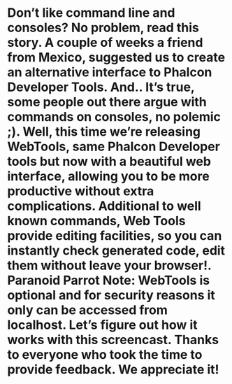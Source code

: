 <!--
slug: dont-like-command-line-and-consoles-no-problem
date: Thu May 17 2012 18:10:00 GMT-0400 (EDT)
tags: php, frameworks, phalcon, ui, web
title: Don&rsquo;t like command line and consoles? No problem, read this story. A couple of weeks a friend from Mexico, suggested us to create an alternative interface to Phalcon Developer Tools. And.. It&rsquo;s true, some people out there argue with commands on consoles, no polemic ;).
Well, this time we&rsquo;re releasing WebTools, same Phalcon Developer tools but now with a beautiful web interface, allowing you to be more productive without extra complications.
Additional to well known commands, Web Tools provide editing facilities, so you can instantly check generated code, edit them without leave your browser!.
Paranoid Parrot Note: WebTools is optional and for security reasons it only can be accessed from localhost.
Let&rsquo;s figure out how it works with this screencast. Thanks to everyone who took the time to provide feedback. We appreciate it!
id: 23251010409
link: http://blog.phalconphp.com/post/23251010409/dont-like-command-line-and-consoles-no-problem
raw: {"blog_name":"phalconphp","id":23251010409,"post_url":"http://blog.phalconphp.com/post/23251010409/dont-like-command-line-and-consoles-no-problem","slug":"dont-like-command-line-and-consoles-no-problem","type":"video","date":"2012-05-17 22:10:00 GMT","timestamp":1337292600,"state":"published","format":"html","reblog_key":"jtg71gud","tags":["php","frameworks","phalcon","ui","web"],"short_url":"http://tmblr.co/Z6PumvLftaDf","highlighted":[],"note_count":0,"source_url":"https://github.com/phalcon/phalcon-devtools","source_title":"github.com","caption":"<p>Don&rsquo;t like command line and consoles? No problem, read this story. A couple of weeks a friend from Mexico, <a href=\"http://phalcon.uservoice.com/forums/154026-general/suggestions/2714809-web-interface-to-dev-tools-\">suggested us</a> to create an alternative interface to Phalcon Developer Tools. And.. It&rsquo;s true, some people out there argue with commands on consoles, no polemic ;).</p>\n<p>Well, this time we&rsquo;re releasing WebTools, same <a href=\"http://phalconphp.com/documentation/tools\">Phalcon Developer tools</a> but now with a beautiful web interface, allowing you to be more productive without extra complications.</p>\n<p>Additional to well known commands, Web Tools provide editing facilities, so you can instantly check generated code, edit them without leave your browser!.</p>\n<p><em>Paranoid Parrot Note: WebTools is optional and for security reasons it only can be accessed from <span class=\"GRcorrect\" id=\"GRmark_0a1c839643f4a90e9c0febbb13b7a6403f7953e6_localhost:0\">localhost</span>.</em></p>\n<p>Let&rsquo;s figure out how it works with this <span class=\"GRcorrect\" id=\"GRmark_0224192513ce536136f4352837df5f754959b0d3_screencast:0\">screencast</span>. Thanks to everyone who took the time to provide feedback. We appreciate it!</p>","reblog":{"tree_html":"","comment":"<p>Don&rsquo;t like command line and consoles? No problem, read this story. A couple of weeks a friend from Mexico, <a href=\"http://phalcon.uservoice.com/forums/154026-general/suggestions/2714809-web-interface-to-dev-tools-\">suggested us</a> to create an alternative interface to Phalcon Developer Tools. And.. It&rsquo;s true, some people out there argue with commands on consoles, no polemic ;).</p>\n<p>Well, this time we&rsquo;re releasing WebTools, same <a href=\"http://phalconphp.com/documentation/tools\">Phalcon Developer tools</a> but now with a beautiful web interface, allowing you to be more productive without extra complications.</p>\n<p>Additional to well known commands, Web Tools provide editing facilities, so you can instantly check generated code, edit them without leave your browser!.</p>\n<p><em>Paranoid Parrot Note: WebTools is optional and for security reasons it only can be accessed from <span class=\"GRcorrect\" id=\"GRmark_0a1c839643f4a90e9c0febbb13b7a6403f7953e6_localhost:0\">localhost</span>.</em></p>\n<p>Let&rsquo;s figure out how it works with this <span class=\"GRcorrect\" id=\"GRmark_0224192513ce536136f4352837df5f754959b0d3_screencast:0\">screencast</span>. Thanks to everyone who took the time to provide feedback. We appreciate it!</p>"},"trail":[{"blog":{"name":"phalconphp","theme":{"header_full_width":1117,"header_full_height":426,"header_focus_width":758,"header_focus_height":426,"avatar_shape":"square","background_color":"#FAFAFA","body_font":"Helvetica Neue","header_bounds":"0,937,426,179","header_image":"http://static.tumblr.com/be2b0380984b972b47699d457f4c0ffb/ivjir8a/815nn0qo7/tumblr_static_28z87js742xwowwo0kco04ogs.jpg","header_image_focused":"http://static.tumblr.com/be2b0380984b972b47699d457f4c0ffb/ivjir8a/laHnn0qo9/tumblr_static_tumblr_static_28z87js742xwowwo0kco04ogs_focused_v3.jpg","header_image_scaled":"http://static.tumblr.com/be2b0380984b972b47699d457f4c0ffb/ivjir8a/815nn0qo7/tumblr_static_28z87js742xwowwo0kco04ogs_2048_v2.jpg","header_stretch":true,"link_color":"#529ECC","show_avatar":true,"show_description":true,"show_header_image":true,"show_title":true,"title_color":"#444444","title_font":"Gibson","title_font_weight":"bold"}},"post":{"id":"23251010409"},"content":"<p>Don’t like command line and consoles? No problem, read this story. A couple of weeks a friend from Mexico, <a href=\"http://phalcon.uservoice.com/forums/154026-general/suggestions/2714809-web-interface-to-dev-tools-\">suggested us</a> to create an alternative interface to Phalcon Developer Tools. And.. It’s true, some people out there argue with commands on consoles, no polemic ;).</p>\n<p>Well, this time we’re releasing WebTools, same <a href=\"http://phalconphp.com/documentation/tools\">Phalcon Developer tools</a> but now with a beautiful web interface, allowing you to be more productive without extra complications.</p>\n<p>Additional to well known commands, Web Tools provide editing facilities, so you can instantly check generated code, edit them without leave your browser!.</p>\n<p><em>Paranoid Parrot Note: WebTools is optional and for security reasons it only can be accessed from <span class=\"GRcorrect\" id=\"GRmark_0a1c839643f4a90e9c0febbb13b7a6403f7953e6_localhost:0\">localhost</span>.</em></p>\n<p>Let’s figure out how it works with this <span class=\"GRcorrect\" id=\"GRmark_0224192513ce536136f4352837df5f754959b0d3_screencast:0\">screencast</span>. Thanks to everyone who took the time to provide feedback. We appreciate it!</p>","content_raw":"<p>Don't like command line and consoles? No problem, read this story. A couple of weeks a friend from Mexico, <a href=\"http://phalcon.uservoice.com/forums/154026-general/suggestions/2714809-web-interface-to-dev-tools-\">suggested us</a> to create an alternative interface to Phalcon Developer Tools. And.. It's true, some people out there argue with commands on consoles, no polemic ;).</p>\r\n<p>Well, this time we're releasing WebTools, same <a href=\"http://phalconphp.com/documentation/tools\">Phalcon Developer tools</a> but now with a beautiful web interface, allowing you to be more productive without extra complications.</p>\r\n<p>Additional to well known commands, Web Tools provide editing facilities, so you can instantly check generated code, edit them without leave your browser!.</p>\r\n<p><em>Paranoid Parrot Note: WebTools is optional and for security reasons it only can be accessed from <span class=\"GRcorrect\" id=\"GRmark_0a1c839643f4a90e9c0febbb13b7a6403f7953e6_localhost:0\">localhost</span>.</em></p>\r\n<p>Let's figure out how it works with this <span class=\"GRcorrect\" id=\"GRmark_0224192513ce536136f4352837df5f754959b0d3_screencast:0\">screencast</span>. Thanks to everyone who took the time to provide feedback. We appreciate it!</p>","is_current_item":true,"is_root_item":true}],"permalink_url":"https://vimeo.com/42367665","html5_capable":true,"thumbnail_url":"https://i.vimeocdn.com/video/293941980_295x166.jpg","thumbnail_width":295,"thumbnail_height":166,"player":[{"width":250,"embed_code":"<iframe src=\"https://player.vimeo.com/video/42367665?title=0&byline=0&portrait=0\" width=\"250\" height=\"140\" frameborder=\"0\" title=\"Phalcon Developer Tools: Web Interface\" webkitallowfullscreen mozallowfullscreen allowfullscreen></iframe>"},{"width":400,"embed_code":"<iframe src=\"https://player.vimeo.com/video/42367665?title=0&byline=0&portrait=0\" width=\"400\" height=\"225\" frameborder=\"0\" title=\"Phalcon Developer Tools: Web Interface\" webkitallowfullscreen mozallowfullscreen allowfullscreen></iframe>"},{"width":500,"embed_code":"<iframe src=\"https://player.vimeo.com/video/42367665?title=0&byline=0&portrait=0\" width=\"500\" height=\"281\" frameborder=\"0\" title=\"Phalcon Developer Tools: Web Interface\" webkitallowfullscreen mozallowfullscreen allowfullscreen></iframe>"}],"video_type":"vimeo","title":"Don&rsquo;t like command line and consoles? No problem, read this story. A couple of weeks a friend from Mexico, suggested us to create an alternative interface to Phalcon Developer Tools. And.. It&rsquo;s true, some people out there argue with commands on consoles, no polemic ;).\nWell, this time we&rsquo;re releasing WebTools, same Phalcon Developer tools but now with a beautiful web interface, allowing you to be more productive without extra complications.\nAdditional to well known commands, Web Tools provide editing facilities, so you can instantly check generated code, edit them without leave your browser!.\nParanoid Parrot Note: WebTools is optional and for security reasons it only can be accessed from localhost.\nLet&rsquo;s figure out how it works with this screencast. Thanks to everyone who took the time to provide feedback. We appreciate it!","body":"<iframe src=\"https://player.vimeo.com/video/42367665?title=0&byline=0&portrait=0\" width=\"500\" height=\"281\" frameborder=\"0\" title=\"Phalcon Developer Tools: Web Interface\" webkitallowfullscreen mozallowfullscreen allowfullscreen></iframe>"}
publish: 2012-05-017
-->


Don&rsquo;t like command line and consoles? No problem, read this story. A couple of weeks a friend from Mexico, suggested us to create an alternative interface to Phalcon Developer Tools. And.. It&rsquo;s true, some people out there argue with commands on consoles, no polemic ;).
Well, this time we&rsquo;re releasing WebTools, same Phalcon Developer tools but now with a beautiful web interface, allowing you to be more productive without extra complications.
Additional to well known commands, Web Tools provide editing facilities, so you can instantly check generated code, edit them without leave your browser!.
Paranoid Parrot Note: WebTools is optional and for security reasons it only can be accessed from localhost.
Let&rsquo;s figure out how it works with this screencast. Thanks to everyone who took the time to provide feedback. We appreciate it!
===========================================================================================================================================================================================================================================================================================================================================================================================================================================================================================================================================================================================================================================================================================================================================================================================================================================================================================



